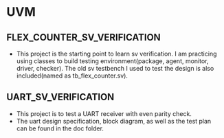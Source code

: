 # UVM
## FLEX_COUNTER_SV_VERIFICATION
   - This project is the starting point to learn sv verification. I am practicing using classes to build testing environment(package, agent, monitor, driver, checker). The old sv testbench I used to test the design is also included(named as tb_flex_counter.sv).
## UART_SV_VERIFICATION
   - This project is to test a UART receiver with even parity check.
   - The uart design specification, block diagram, as well as the test plan can be found in the doc folder.
